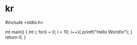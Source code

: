 kr
==
#include <stdio.h>

int main()
{
   int i;
for(i = 0; i < 10; i++){
 printf("Hello World\n");
}     
return 0;
}
